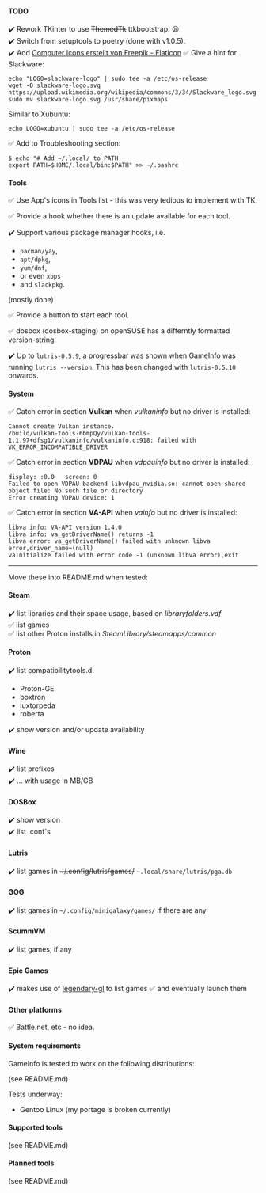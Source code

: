 #### TODO

:heavy_check_mark: Rework TKinter to use <strike>ThemedTk</strike> ttkbootstrap. :tired_face:  
:heavy_check_mark: Switch from setuptools to poetry (done with v1.0.5).  
:heavy_check_mark: Add <a href="https://www.flaticon.com/de/kostenlose-icons/computer" title="computer Icons">Computer Icons erstellt von Freepik - Flaticon</a>
:white_check_mark: Give a hint for Slackware:

```
echo "LOGO=slackware-logo" | sudo tee -a /etc/os-release
wget -O slackware-logo.svg https://upload.wikimedia.org/wikipedia/commons/3/34/Slackware_logo.svg
sudo mv slackware-logo.svg /usr/share/pixmaps
```
Similar to Xubuntu:
```
echo LOGO=xubuntu | sudo tee -a /etc/os-release
```

:white_check_mark: Add to Troubleshooting section:

```
$ echo "# Add ~/.local/ to PATH
export PATH=$HOME/.local/bin:$PATH" >> ~/.bashrc
```

#### Tools

:white_check_mark: Use App's icons in Tools list - this was very tedious to implement with TK.

:white_check_mark: Provide a hook whether there is an update available for each tool.

:heavy_check_mark: Support various package manager hooks, i.e.
- `pacman/yay`,
- `apt/dpkg`, 
- `yum/dnf`,
- or even `xbps`
- and `slackpkg`.

(mostly done)

:white_check_mark: Provide a button to start each tool.

:white_check_mark: dosbox (dosbox-staging) on openSUSE has a differntly formatted version-string.

:heavy_check_mark: Up to `lutris-0.5.9`, a progressbar was shown when GameInfo was running `lutris --version`. This has been changed with `lutris-0.5.10` onwards.  

#### System

:white_check_mark: Catch error in section __Vulkan__ when *vulkaninfo* but no driver is installed:
```
Cannot create Vulkan instance.
/build/vulkan-tools-6bmpQy/vulkan-tools-1.1.97+dfsg1/vulkaninfo/vulkaninfo.c:918: failed with VK_ERROR_INCOMPATIBLE_DRIVER
```
:white_check_mark: Catch error in section __VDPAU__ when *vdpauinfo* but no driver is installed:
```
display: :0.0   screen: 0
Failed to open VDPAU backend libvdpau_nvidia.so: cannot open shared object file: No such file or directory
Error creating VDPAU device: 1
```
:white_check_mark: Catch error in section __VA-API__ when *vainfo* but no driver is installed:
```
libva info: VA-API version 1.4.0
libva info: va_getDriverName() returns -1
libva error: va_getDriverName() failed with unknown libva error,driver_name=(null)
vaInitialize failed with error code -1 (unknown libva error),exit
```
<hr>

Move these into README.md when tested:

#### Steam

:heavy_check_mark: list libraries and their space usage, based on *libraryfolders.vdf*  
:white_check_mark: list games  
:white_check_mark: list other Proton installs in *SteamLibrary/steamapps/common*  
  
#### Proton

:heavy_check_mark: list compatibilitytools.d:
- Proton-GE
- boxtron
- luxtorpeda
- roberta

:heavy_check_mark: show version and/or update availability

#### Wine

:heavy_check_mark: list prefixes  
:heavy_check_mark: ... with usage in MB/GB  

#### DOSBox

:heavy_check_mark: show version  
:heavy_check_mark: list .conf's  

#### Lutris

:heavy_check_mark: list games in <strike>~/.config/lutris/games/</strike> `~.local/share/lutris/pga.db`

#### GOG

:heavy_check_mark: list games in `~/.config/minigalaxy/games/` if there are any

#### ScummVM

:heavy_check_mark: list games, if any

#### Epic Games

:heavy_check_mark: makes use of [legendary-gl](https://github.com/derrod/legendary) to list games
:white_check_mark: and eventually launch them

#### Other platforms

:white_check_mark: Battle.net, etc - no idea.

#### System requirements

GameInfo is tested to work on the following distributions:

(see README.md)

Tests underway:

- Gentoo Linux (my portage is broken currently)

#### Supported tools

(see README.md)

#### Planned tools

(see README.md)
